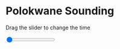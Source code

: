 <h1>Polokwane Sounding</h1>
<p>Drag the slider to change the time</p>

<div class="slidecontainer">
<input oninput='setImage(this)' class="slider" type="range" min="0" max="7" value="0" step="1" />
<img id='img'/>
</div>

<script>
var img = document.getElementById('img');
var img_array = ['/assets/images/skwt/skd_pol_wrfout_d01_2020-06-25_12:00:00.png',
'/assets/images/skwt/skd_pol_wrfout_d01_2020-06-25_18:00:00.png',
'/assets/images/skwt/skd_pol_wrfout_d01_2020-06-26_00:00:00.png',
'/assets/images/skwt/skd_pol_wrfout_d01_2020-06-26_06:00:00.png',
'/assets/images/skwt/skd_pol_wrfout_d01_2020-06-26_12:00:00.png',
'/assets/images/skwt/skd_pol_wrfout_d01_2020-06-26_18:00:00.png',
'/assets/images/skwt/skd_pol_wrfout_d01_2020-06-27_00:00:00.png',];
function setImage(obj)
{
        var value = obj.value;
        img.src = img_array[value];

}
</script>
